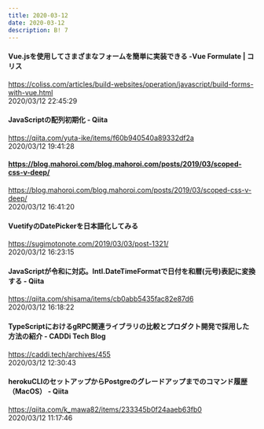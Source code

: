 ```yaml
---
title: 2020-03-12
date: 2020-03-12
description: B! 7
---
```


####   Vue.jsを使用してさまざまなフォームを簡単に実装できる -Vue Formulate | コリス
https://coliss.com/articles/build-websites/operation/javascript/build-forms-with-vue.html<br>
2020/03/12 22:45:29<br>


#### JavaScriptの配列初期化 - Qiita
https://qiita.com/yuta-ike/items/f60b940540a89332df2a<br>
2020/03/12 19:41:28<br>


#### https://blog.mahoroi.com/blog.mahoroi.com/posts/2019/03/scoped-css-v-deep/
https://blog.mahoroi.com/blog.mahoroi.com/posts/2019/03/scoped-css-v-deep/<br>
2020/03/12 16:41:20<br>


#### VuetifyのDatePickerを日本語化してみる
https://sugimotonote.com/2019/03/03/post-1321/<br>
2020/03/12 16:23:15<br>


#### JavaScriptが令和に対応。Intl.DateTimeFormatで日付を和暦(元号)表記に変換する - Qiita
https://qiita.com/shisama/items/cb0abb5435fac82e87d6<br>
2020/03/12 16:18:22<br>


#### TypeScriptにおけるgRPC関連ライブラリの比較とプロダクト開発で採用した方法の紹介 - CADDi Tech Blog
https://caddi.tech/archives/455<br>
2020/03/12 12:30:43<br>


#### herokuCLIのセットアップからPostgreのグレードアップまでのコマンド履歴（MacOS） - Qiita
https://qiita.com/k_mawa82/items/233345b0f24aaeb63fb0<br>
2020/03/12 11:17:46<br>


